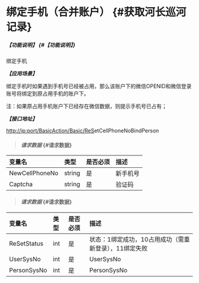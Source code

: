 # 绑定手机（合并账户） {#获取河长巡河记录}

##### _【功能说明】_ {#【功能说明】}

绑定手机

_**【应用场景】**_

绑定手机时如果遇到手机号已经被占用，那么该账户下的微信OPENID和微信登录账号将绑定到原占用手机的账户下。

注：如果原占用手机账户下已经存在微信数据，则提示手机号已占有；

_**【接口地址】**_

[http://ip:port/BasicAction/](http://ip:port/HMQuery/PatrolRiver/GetPatrolRivers)[Basic](http://ip:port/HMQuery/PatrolRiver/GetPatrolRivers)[/ReS](http://ip:port/HMQuery/PatrolRiver/GetPatrolRivers)etCellPhoneNoBindPerson

> #### _请求数据_ {#请求数据}

| 变量名 | 类型 | 是否必须 | 描述 |
| :--- | :--- | :--- | :--- |
| NewCellPhoneNo | string | 是 | 新手机号 |
| Captcha | string | 是 | 验证码 |

> #### _请求数据_ {#请求数据}

| 变量名 | 类型 | 是否必须 | 描述 |
| :--- | :--- | :--- | :--- |
| ReSetStatus | int | 是 | 状态：1绑定成功，10占用成功（需重新登录），11绑定失败 |
| UserSysNo| int | 是 | UserSysNo |
| PersonSysNo| int | 是 | PersonSysNo|












